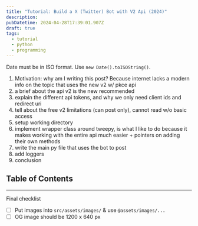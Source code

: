 ```yaml
---
title: "Tutorial: Build a X (Twitter) Bot with V2 Api (2024)"
description:
pubDatetime: 2024-04-28T17:39:01.907Z
draft: true
tags:
  - tutorial
  - python
  - programming
---
```


Date must be in ISO format. Use `new Date().toISOString()`.

1. Motivation: why am I writing this post? Because internet lacks a modern info on the topic that uses the new v2 w/ pkce api
2. a brief about the api v2 is the new recommended
3. explain the different api tokens, and why we only need client ids and redirect uri
4. tell about the free v2 limitations (can post only), cannot read w/o basic access
5. setup working directory
6. implement wrapper class around tweepy, is what I like to do because it makes working with the entire api much easier + pointers on adding their own methods
7. write the main py file that uses the bot to post
8. add loggers
9. conclusion

## Table of Contents

---

Final checklist

- [ ] Put images into `src/assets/images/` & use `@assets/images/...`
- [ ] OG image should be 1200 x 640 px

